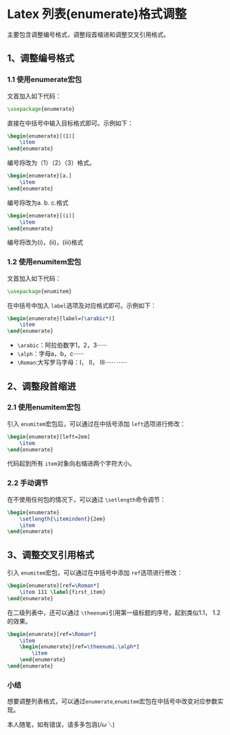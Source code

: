 # Latex 列表(enumerate)格式调整

主要包含调整编号格式，调整段首缩进和调整交叉引用格式。

## 1、调整编号格式

### 1.1 使用enumerate宏包

文首加入如下代码：

```latex
\usepackage{enumerate}
```

直接在中括号中输入目标格式即可。示例如下：

```latex
\begin{enumerate}[(1)]
    \item
\end{enumerate}
```

编号将改为（1）（2）（3）格式。

```latex
\begin{enumerate}[a.]
    \item
\end{enumerate}
```

编号将改为a. b. c.格式

```latex
\begin{enumerate}[(i)]
    \item
\end{enumerate}
```

编号将改为(i)，(ii)，(iii)格式

### 1.2 使用enumitem宏包

文首加入如下代码：

```latex
\usepackage{enumitem}
```

在中括号中加入 `label`选项及对应格式即可。示例如下：

```latex
\begin{enumerate}[label=(\arabic*)]
    \item
\end{enumerate}
```

- `\arabic`：阿拉伯数字1，2，3······
- `\alph`：字母a，b，c······
- `\Roman`:大写罗马字母：I， II， III······
  ······

## 2、调整段首缩进

### 2.1 使用enumitem宏包

引入 `enumitem`宏包后，可以通过在中括号添加 `left`选项进行修改：

```latex
\begin{enumerate}[left=2em]
    \item
\end{enumerate}
```

代码起到所有 `item`对象向右缩进两个字符大小。

### 2.2 手动调节

在不使用任何包的情况下，可以通过 `\setlength`命令调节：

```latex
\begin{enumerate}
    \setlength{\itemindent}{2em}
    \item
\end{enumerate}
```

## 3、调整交叉引用格式

引入 `enumitem`宏包，可以通过在中括号中添加 `ref`选项进行修改：

```latex
\begin{enumerate}[ref=\Roman*]
    \item 111 \label{first_item}
\end{enumerate}
```

在二级列表中，还可以通过 `\theenumi`引用第一级标题的序号，起到类似1.1， 1.2的效果。

```latex
\begin{enumrate}[ref=\Roman*]
    \item
    \begin{enumerate}[ref=\theenumi.\alph*]
        \item
    \end{enumerate}
\end{enumerate}
```

### 小结

想要调整列表格式，可以通过`enumerate`,`enumitem`宏包在中括号中改变对应参数实现。

本人随笔，如有错误，请多多包涵(*/ω＼*)
